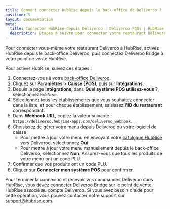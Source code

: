 ```yaml
---
title: Comment connecter HubRise depuis le back-office de Deliveroo ?
position: 5
layout: documentation
meta:
  title: Connecter HubRise depuis Deliveroo | Deliveroo FAQs | HubRise
  description: Étapes à suivre pour connecter votre restaurant Deliveroo avec HubRise directement depuis le back-office Deliveroo.
---
```


Pour connecter vous-même votre restaurant Deliveroo à HubRise, activez HubRise depuis le back-office Deliveroo, puis connectez Deliveroo Bridge à votre point de vente HubRise.

Pour activer HubRise, suivez ces étapes :

1. Connectez-vous à votre [back-office Deliveroo](https://restaurant-hub.deliveroo.net/).
1. Cliquez sur **Paramètres** > **Caisse (POS)**, puis sur **Intégrations**.
1. Depuis la page **Intégrations**, dans **Quel système POS utilisez-vous ?**, selectionnez `HubRise`.
1. Sélectionnez tous les établissements que vous souhaitez connecter dans la liste, et pour chaque établissement, saisissez **l'ID du restaurant** correspondant.
1. Dans **Webhook URL**, copiez la valeur suivante : `https://deliveroo.hubrise-apps.com/deliveroo_webhook`.
1. Choisissez de gérer votre menu depuis Deliveroo ou votre logiciel de caisse :
   - Pour mettre à jour votre menu en envoyant votre [catalogue HubRise](/apps/deliveroo/envoi-catalogue) vers Deliveroo, sélectionnez **Oui**.
   - Pour mettre à jour votre menu manuellement depuis le back-office Deliveroo, sélectionnez **Non**. Assurez-vous que tous les produits de votre menu ont un code PLU.
1. Confirmer que vos produits ont un code PLU.
1. Cliquer sur **Connecter mon système POS** pour confirmer.

Pour terminer la connexion et recevoir vos commandes Deliveroo dans HubRise, vous devez [connecter Deliveroo Bridge](/apps/deliveroo/connexion-hubrise#connecter-deliveroo-bridge) sur le point de vente HubRise associé au compte Deliveroo. Si vous avez besoin d'aide pour cette opération, vous pouvez contacter notre support sur support@hubrise.com.
